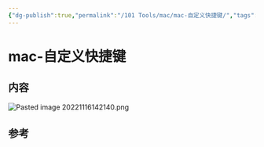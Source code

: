 ```yaml
---
{"dg-publish":true,"permalink":"/101 Tools/mac/mac-自定义快捷键/","tags":["mac"],"noteIcon":"","created":"2022-11-16T14:19:58+08:00","updated":"2024-02-01T13:13:40+08:00"}
---
```



# mac-自定义快捷键

## 内容

![Pasted image 20221116142140.png](/img/user/attachs/Pasted%20image%2020221116142140.png)

## 参考
